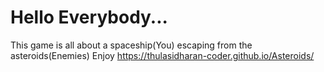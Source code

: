 # Hello Everybody...
This game is all about a spaceship(You) escaping from the asteroids(Enemies)
Enjoy
https://thulasidharan-coder.github.io/Asteroids/
